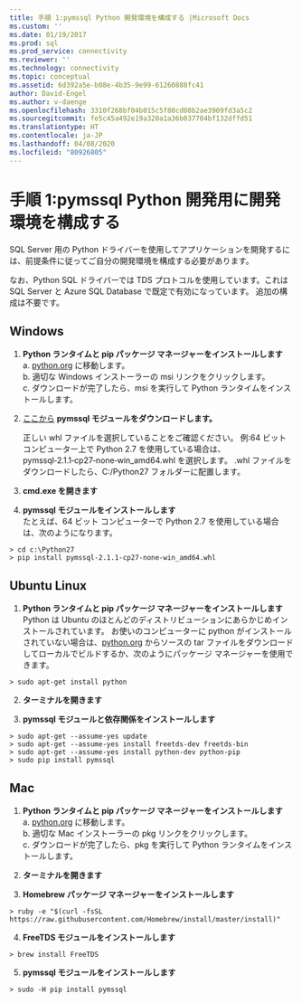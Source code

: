 ```yaml
---
title: 手順 1:pymssql Python 開発環境を構成する |Microsoft Docs
ms.custom: ''
ms.date: 01/19/2017
ms.prod: sql
ms.prod_service: connectivity
ms.reviewer: ''
ms.technology: connectivity
ms.topic: conceptual
ms.assetid: 6d392a5e-b08e-4b35-9e99-61260888fc41
author: David-Engel
ms.author: v-daenge
ms.openlocfilehash: 3310f268bf04b015c5f80cd08b2ae3909fd3a5c2
ms.sourcegitcommit: fe5c45a492e19a320a1a36b037704bf132dffd51
ms.translationtype: HT
ms.contentlocale: ja-JP
ms.lasthandoff: 04/08/2020
ms.locfileid: "80926805"
---
```

# <a name="step-1-configure-development-environment-for-pymssql-python-development"></a>手順 1:pymssql Python 開発用に開発環境を構成する
SQL Server 用の Python ドライバーを使用してアプリケーションを開発するには、前提条件に従ってご自分の開発環境を構成する必要があります。    
  
なお、Python SQL ドライバーでは TDS プロトコルを使用しています。これは SQL Server と Azure SQL Database で既定で有効になっています。  追加の構成は不要です。  
  
## <a name="windows"></a>Windows  
  
1. **Python ランタイムと pip パッケージ マネージャーをインストールします**  
a. [python.org](https://www.python.org/downloads/) に移動します。  
b. 適切な Windows インストーラーの msi リンクをクリックします。   
c. ダウンロードが完了したら、msi を実行して Python ランタイムをインストールします。  
  
2. [ここから](https://www.lfd.uci.edu/~gohlke/pythonlibs/#pymssql) **pymssql モジュールをダウンロードします。**  
  
    正しい whl ファイルを選択していることをご確認ください。  例:64 ビット コンピューター上で Python 2.7 を使用している場合は、pymssql‑2.1.1‑cp27‑none‑win_amd64.whl を選択します。 .whl ファイルをダウンロードしたら、C:/Python27 フォルダーに配置します。  
      
3. **cmd.exe を開きます**  
  
4. **pymssql モジュールをインストールします**     
    たとえば、64 ビット コンピューターで Python 2.7 を使用している場合は、次のようになります。  
```  
> cd c:\Python27  
> pip install pymssql‑2.1.1‑cp27‑none‑win_amd64.whl  
```  
  
## <a name="ubuntu-linux"></a>Ubuntu Linux  
  
1. **Python ランタイムと pip パッケージ マネージャーをインストールします** Python は Ubuntu のほとんどのディストリビューションにあらかじめインストールされています。  お使いのコンピューターに python がインストールされていない場合は、[python.org](https://www.python.org/downloads/) からソースの tar ファイルをダウンロードしてローカルでビルドするか、次のようにパッケージ マネージャーを使用できます。  
```  
> sudo apt-get install python   
```  
  
2.  **ターミナルを開きます**  
  
3.  **pymssql モジュールと依存関係をインストールします**  
```  
> sudo apt-get --assume-yes update  
> sudo apt-get --assume-yes install freetds-dev freetds-bin  
> sudo apt-get --assume-yes install python-dev python-pip  
> sudo pip install pymssql  
```  
  
## <a name="mac"></a>Mac  
  
1. **Python ランタイムと pip パッケージ マネージャーをインストールします**  
a. [python.org](https://www.python.org/downloads/) に移動します。  
b. 適切な Mac インストーラーの pkg リンクをクリックします。   
c. ダウンロードが完了したら、pkg を実行して Python ランタイムをインストールします。  
  
2.  **ターミナルを開きます**  
  
3. **Homebrew パッケージ マネージャーをインストールします**  
```  
> ruby -e "$(curl -fsSL https://raw.githubusercontent.com/Homebrew/install/master/install)"  
```  
  
4.  **FreeTDS モジュールをインストールします**  
```  
> brew install FreeTDS  
```  
  
5.  **pymssql モジュールをインストールします**  
```  
> sudo -H pip install pymssql  
```
